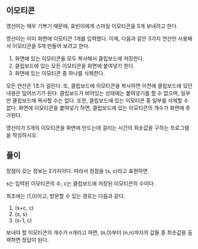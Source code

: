## 이모티콘

영선이는 매우 기쁘기 때문에, 효빈이에게 스마일 이모티콘을 S개 보내려고 한다.

영선이는 이미 화면에 이모티콘 1개를 입력했다. 이제, 다음과 같은 3가지 연산만 사용해서 이모티콘을 S개 만들어 보려고 한다.

1. 화면에 있는 이모티콘을 모두 복사해서 클립보드에 저장한다.
2. 클립보드에 있는 모든 이모티콘을 화면에 붙여넣기 한다.
3. 화면에 있는 이모티콘 중 하나를 삭제한다.

모든 연산은 1초가 걸린다. 또, 클립보드에 이모티콘을 복사하면 이전에 클립보드에 있던 내용은 덮어쓰기가 된다. 클립보드가 비어있는 상태에는 붙여넣기를 할 수 없으며, 일부만 클립보드에 복사할 수는 없다. 또한, 클립보드에 있는 이모티콘 중 일부를 삭제할 수 없다. 화면에 이모티콘을 붙여넣기 하면, 클립보드에 있는 이모티콘의 개수가 화면에 추가된다.

영선이가 S개의 이모티콘을 화면에 만드는데 걸리는 시간의 최솟값을 구하는 프로그램을 작성하시오.

## 풀이

정점이 갖는 정보는 2가지이다. 따라서 정점을 (s, c)라고 표현하면

s는 입력된 이모티콘의 수, c는 클립보드에 저장된 이모티콘의 수이다.

최초에는 (1,0)이고, 방문할 수 있는 경로는 다음과 같다.

1. (s+c, c)
2. (s, s)
3. (s-1, c)

보내야 할 이모티콘의 개수가 n개라고 하면, (n,0)부터 (n,n)까지의 값들 중 최솟값을 출력하면 정답이 된다.
